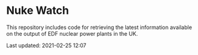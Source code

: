 # Nuke Watch

This repository includes code for retrieving the latest information available on the output of EDF nuclear power plants in the UK.

Last updated: 2021-02-25 12:07